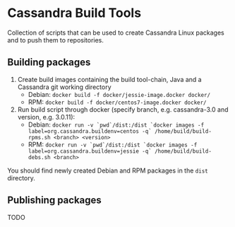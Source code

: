 # Cassandra Build Tools

Collection of scripts that can be used to create Cassandra Linux packages and to push them to repositories.

## Building packages

1. Create build images containing the build tool-chain, Java and a Cassandra git working directory
   * Debian:
   ```docker build -f docker/jessie-image.docker docker/```
   * RPM:
   ```docker build -f docker/centos7-image.docker docker/```
2. Run build script through docker (specify branch, e.g. cassandra-3.0 and version, e.g. 3.0.11):
   * Debian:
    ```docker run -v `pwd`/dist:/dist `docker images -f label=org.cassandra.buildenv=centos -q` /home/build/build-rpms.sh <branch> <version>```
   * RPM:
    ```docker run -v `pwd`/dist:/dist `docker images -f label=org.cassandra.buildenv=jessie -q` /home/build/build-debs.sh <branch>```

You should find newly created Debian and RPM packages in the `dist` directory.

## Publishing packages

TODO
